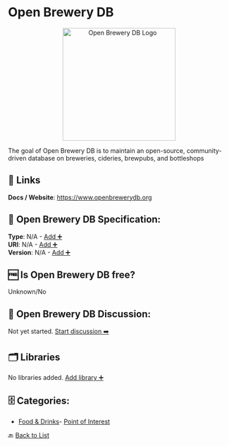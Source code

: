 # Open Brewery DB
<p align="center">
    <img width="256" src="https://raw.githubusercontent.com/apis-list/apis-list/main/apis/open-brewery-db/logo_256x256.png" alt="Open Brewery DB Logo"/>
</p>
The goal of Open Brewery DB is to maintain an open-source, community-driven database on breweries, cideries, brewpubs, and bottleshops

##  🔗 Links
**Docs / Website**: https://www.openbrewerydb.org

## 🧬 Open Brewery DB Specification:
**Type**: N/A - [Add ➕](https://github.com/apis-list/apis-list/edit/main/apis/open-brewery-db/open-brewery-db.yaml)  
**URI**: N/A - [Add ➕](https://github.com/apis-list/apis-list/edit/main/apis/open-brewery-db/open-brewery-db.yaml)  
**Version**: N/A - [Add ➕](https://github.com/apis-list/apis-list/edit/main/apis/open-brewery-db/open-brewery-db.yaml)

## 🆓 Is Open Brewery DB free?
 Unknown/No 

## 💬 Open Brewery DB Discussion:
Not yet started. [Start discussion ➡️](https://github.com/apis-list/apis-list/discussions/new)

## 🗂️ Libraries

No libraries added. [Add library ➕](https://github.com/apis-list/apis-list/edit/main/apis/open-brewery-db/open-brewery-db.yaml)    


## 🗄️ Categories:
- [Food & Drinks](https://github.com/apis-list/apis-list#food--drinks-)- [Point of Interest](https://github.com/apis-list/apis-list#point-of-interest-)

🔙  [Back to List](https://github.com/apis-list/apis-list)
